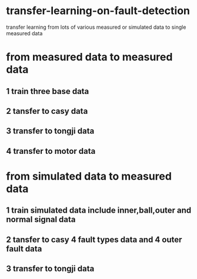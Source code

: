 # transfer-learning-on-fault-detection
transfer learning from lots of various measured or simulated data to single measured data

# from measured data to measured data
## 1 train three base data
## 2 tansfer to casy data
## 3 transfer to tongji data
## 4 transfer to motor data

# from simulated data to measured data
## 1 train simulated data include inner,ball,outer and normal signal data
## 2 tansfer to casy 4 fault types data and 4 outer fault data
## 3 transfer to tongji data
